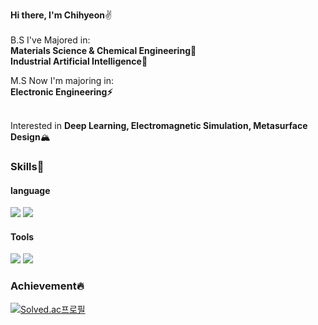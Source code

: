 

**Hi there, I'm Chihyeon**✌️<Br><Br>
B.S I've Majored in:<Br>
**Materials Science & Chemical Engineering🔬**<Br>
**Industrial Artificial Intelligence🤖**<Br>

M.S Now I'm majoring in:<Br>
**Electronic Engineering⚡️**<Br><Br>

Interested in **Deep Learning, Electromagnetic Simulation, Metasurface Design**🏔

### Skills💪
#### language
<img src="https://img.shields.io/badge/Python-3776AB?style=for-the-badge&logo=python&logoColor=white"> <img src="https://img.shields.io/badge/R-276DC3?style=for-the-badge&logo=R&logoColor=white">
  
#### Tools
<img src="https://img.shields.io/badge/jupyter-F37626?style=for-the-badge&logo=jupyter&logoColor=white"> <img src="https://img.shields.io/badge/Rstudio-75AADB?style=for-the-badge&logo=Rstudio&logoColor=white">
  
### Achievement🔥
[![Solved.ac프로필](http://mazassumnida.wtf/api/mini/generate_badge?boj=shownu_husband)](https://solved.ac/shownu_husband)

